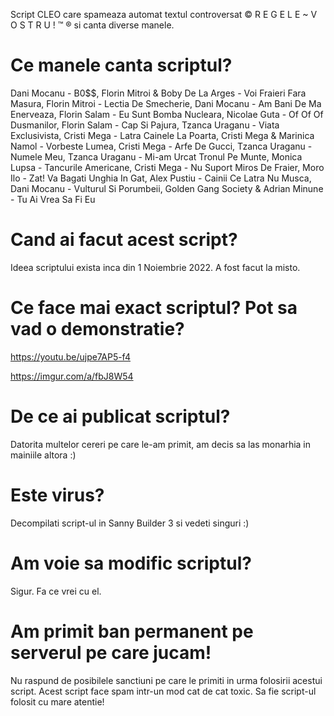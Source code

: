 Script CLEO care spameaza automat textul controversat © R E G E L E ~ V O S T R U ! ™ ® si canta diverse manele.
# Ce manele canta scriptul?
Dani Mocanu - B0$$, Florin Mitroi & Boby De La Arges - Voi Fraieri Fara Masura, Florin Mitroi - Lectia De Smecherie, Dani Mocanu - Am Bani De Ma Enerveaza, Florin Salam - Eu Sunt Bomba Nucleara, Nicolae Guta - Of Of Of Dusmanilor, Florin Salam - Cap Si Pajura, Tzanca Uraganu - Viata Exclusivista, Cristi Mega - Latra Cainele La Poarta, Cristi Mega & Marinica Namol - Vorbeste Lumea, Cristi Mega - Arfe De Gucci, Tzanca Uraganu - Numele Meu, Tzanca Uraganu - Mi-am Urcat Tronul Pe Munte, Monica Lupsa - Tancurile Americane, Cristi Mega - Nu Suport Miros De Fraier, Moro Ilo - Zat! Va Bagati Unghia In Gat, Alex Pustiu - Cainii Ce Latra Nu Musca, Dani Mocanu - Vulturul Si Porumbeii, Golden Gang Society & Adrian Minune - Tu Ai Vrea Sa Fi Eu
# Cand ai facut acest script?
Ideea scriptului exista inca din 1 Noiembrie 2022. A fost facut la misto.
# Ce face mai exact scriptul? Pot sa vad o demonstratie?
https://youtu.be/ujpe7AP5-f4

https://imgur.com/a/fbJ8W54
# De ce ai publicat scriptul?
Datorita multelor cereri pe care le-am primit, am decis sa las monarhia in mainiile altora :)
# Este virus?
Decompilati script-ul in Sanny Builder 3 si vedeti singuri :)
# Am voie sa modific scriptul?
Sigur. Fa ce vrei cu el.
# Am primit ban permanent pe serverul pe care jucam!
Nu raspund de posibilele sanctiuni pe care le primiti in urma folosirii acestui script. Acest script face spam intr-un mod cat de cat toxic. Sa fie script-ul folosit cu mare atentie!
